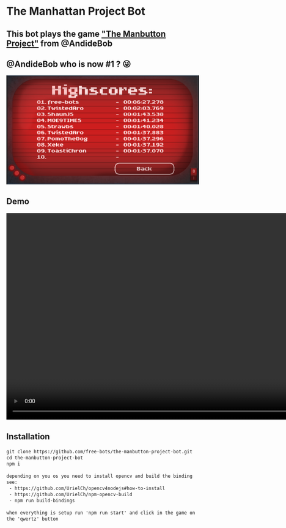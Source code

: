 # The Manhattan Project Bot

## This bot plays the game ["The Manbutton Project"](https://andidebob.itch.io/the-manbutton-project) from @AndideBob
##  @AndideBob who is now #1 ? 😜
<img src=".readme/highscores.png" alt="highscores"/>


## Demo
<video height="540" width="960" src="https://user-images.githubusercontent.com/54210595/175767489-f7450fb2-ff66-465a-952e-1a34d5db6384.mp4" controls></video>
## Installation
```
git clone https://github.com/free-bots/the-manbutton-project-bot.git
cd the-manbutton-project-bot
npm i

depending on you os you need to install opencv and build the binding see:
 - https://github.com/UrielCh/opencv4nodejs#how-to-install
 - https://github.com/UrielCh/npm-opencv-build
 - npm run build-bindings

when everything is setup run 'npm run start' and click in the game on the 'qwertz' button
```
